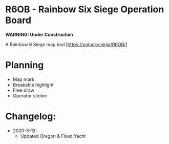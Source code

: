 # R6OB - Rainbow Six Siege Operation Board
**WARNING: Under Construction**  

A Rainbow 6 Siege map tool
[https://unlucky.ninja/R6OB/]

# Planning

* Map mark
* Breakable highlight
* Free draw
* Operator sticker

# Changelog: 

* 2020-3-12: 
  * Updated Oregon & Fixed Yacht 
